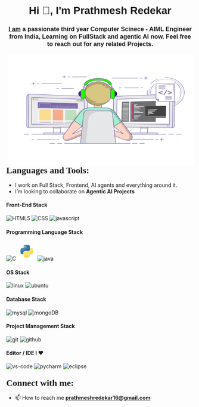 <!-- Header Section -->
<h1 align="center"><font face="Arial">Hi 👋, I'm Prathmesh Redekar </font></h1>
<h3 align="center"><font face="Arial"><a href="[https://www.linkedin.com/in/prathmesh-redekar/](https://www.linkedin.com/in/prathmesh-redekar-b15b00295?utm_source=share&utm_campaign=share_via&utm_content=profile&utm_medium=android_app)" target="_blank" rel="noreferrer">I am</a> a passionate third year Computer Scinece - AIML Engineer from India, Learning on FullStack and agentic AI now. Feel free to reach out for any related Projects.</font></h3>


<!-- GIF -->
<img align="right" height="300" width="500" src="https://raw.githubusercontent.com/mikonoid/mikonoid/main/images/gifs/coder3.gif" />

<!-- Languages and Tools Section -->
<h3 align="left"><font size="+2" face="Verdana">Languages and Tools:</font></h3>


- I work on Full Stack, Frontend, AI agents and everything around it.
- I’m looking to collaborate on **Agentic AI  Projects**

#### Front-End Stack
<p align="left"><img src="https://cdn.worldvectorlogo.com/logos/html-1.svg" alt="HTML5" title="HTML5" title="bash" width="50" height="50"/>  <img src="https://cdn.worldvectorlogo.com/logos/css-3.svg" alt="CSS" title="CSS" width="50" height="50"/>  <img src="https://cdn.worldvectorlogo.com/logos/javascript-1.svg" alt="javascript" title="javascript" width="50" height="50"/>  

#### Programming Language Stack
<p align="left"><img src="https://cdn.worldvectorlogo.com/logos/c-1.svg" alt="C" title="C programming" title="bash" width="50" height="50"/>  <img src="https://raw.githubusercontent.com/github/explore/80688e429a7d4ef2fca1e82350fe8e3517d3494d/topics/python/python.png" alt="python" title="python" width="50" height="50"/>   <img src="https://cdn.worldvectorlogo.com/logos/java-4.svg" alt="java" title="java8" width="50" height="50"/>  

#### OS Stack
<p align="left"><img src="https://brandlogos.net/wp-content/uploads/2020/03/Linux-logo.png" alt="linux" title="linux" width="50" height="50"/>  <img src="https://www.vectorlogo.zone/logos/ubuntu/ubuntu-icon.svg" alt="ubuntu" title="ubuntu" width="50" height="50"/>   </p>

#### Database Stack
<p align="left"><img src="https://cdn.worldvectorlogo.com/logos/mysql-3.svg" alt="mysql" title="mysql" width="50" height="50"/>  <img src="https://cdn.worldvectorlogo.com/logos/mongodb-icon-2.svg" alt="mongoDB" title="mongoDB" width="50" height="50"/>  </p>


#### Project Management Stack
<p align="left"><img src="https://www.vectorlogo.zone/logos/git-scm/git-scm-icon.svg" alt="git" title="git" width="50" height="50"/>  <img src="https://cdn.worldvectorlogo.com/logos/github-icon-1.svg" alt="github" title="github" width="50" height="50"/></p>

#### Editor / IDE I ♥
<p align="left">  <img src="https://www.vectorlogo.zone/logos/visualstudio_code/visualstudio_code-icon.svg" alt="vs-code" title="vs-code" width="50" height="50"/> <img src="https://cdn.worldvectorlogo.com/logos/jetbrains-pycharm.svg" alt="pycharm" title="pycharm" width="50" height="50"/> <img src="https://cdn.worldvectorlogo.com/logos/eclipse-11.svg" alt="eclipse" title="eclipse" width="50" height="50"/></p>

<!-- Contact Section -->
<h3 align="left"><font size="+2" face="Verdana">Connect with me:</font></h3>
<p align="left">
</p>

- 📫 How to reach me **[prathmeshredekar16@gmail.com](mailto:prathmeshredekar16@gmail.com)**

